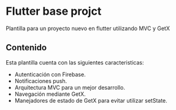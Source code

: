 # Flutter base projct

Plantilla para un proyecto nuevo en flutter utilizando MVC y GetX

## Contenido

Esta plantilla cuenta con las siguientes caracteristicas:

- Autenticación con Firebase.
- Notificaciones push.
- Arquitectura MVC para un mejor desarrollo.
- Navegación mediante GetX.
- Manejadores de estado de GetX para evitar utilizar setState.

